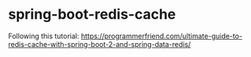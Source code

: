 # spring-boot-redis-cache

Following this tutorial:
https://programmerfriend.com/ultimate-guide-to-redis-cache-with-spring-boot-2-and-spring-data-redis/